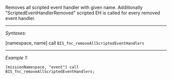 Removes all scripted event handler with given name.
Additionally "ScriptedEventHandlerRemoved" scripted EH is called for every removed event handler.


---
*Syntaxes:*

[namespace, name] call `BIS_fnc_removeAllScriptedEventHandlers`

---
*Example 1:*

```sqf
[missionNamespace, "event"] call BIS_fnc_removeAllScriptedEventHandlers;
```
